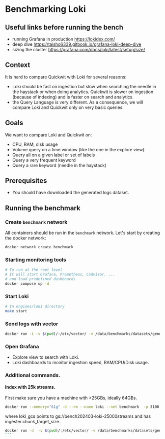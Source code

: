 # Benchmarking Loki

## Useful links before running the bench

- running Grafana in production https://lokidex.com/
- deep dive https://taisho6339.gitbook.io/grafana-loki-deep-dive
- sizing the cluster https://grafana.com/docs/loki/latest/setup/size/

## Context

It is hard to compare Quickwit with Loki for several reasons:
- Loki should be fast on ingestion but slow when searching the needle in the haystack or when doing analytics. Quickwit is slower on ingestion (because of indexing) and is faster on search and analytics.
- the Query Language is very different. As a consequence, we will compare Loki and Quickwit only on very basic queries.


## Goals

We want to compare Loki and Quickwit on:
- CPU, RAM, disk usage
- Volume query on a time window (like the one in the explore view)
- Query all on a given label or set of labels
- Query a very frequent keyword
- Query a rare keyword (needle in the haystack)


## Prerequisites

- You should have downloaded the generated logs dataset.

## Running the benchmark


### Create `benchmark` network

All containers should be run in the `benchmark` network.
Let's start by creating the docker network:

```bash
docker network create benchmark
```

### Starting monitoring tools

```bash
# To run at the root level
# It will start Grafana, Prometheus, Cadvisor, ...
# and load predefined dashboards
docker compose up -d
```

### Start Loki

```bash
# In engines/loki directory
make start
```

### Send logs with vector

```bash
docker run -i -v $(pwd)/:/etc/vector/ -v /data/benchmarks/datasets/generated-logs-v1/:/datasets/ --net benchmark --rm timberio/vector:0.36.0-debian --config /etc/vector/vector_100streams.yaml
```

### Open Grafana

- Explore view to search with Loki.
- Loki dashboards to monitor ingestion speed, RAM/CPU/Disk usage.

### Additional commands.

#### Index with 25k streams.

First make sure you have a machine with >25GBs, ideally 64GBs.

```bash
docker run --memory="61g" -d --rm --name loki --net benchmark  -p 3100:3100  -v $(pwd):/mnt/config  -v /data/loki_data_25000streams:/loki  grafana/loki:2.9.4 --config.file=/mnt/config/loki_gcs.yaml
```
where loki_gcs points to gs://bench202403-loki-25000streams and has ingester.chunk_target_size.

````bash
docker run -d  -v $(pwd)/:/etc/vector/ -v /data/benchmarks/datasets/generated-logs-v1/:/datasets/ --net benchmark --rm timberio/vector:0.36.0-debian --config /etc/vector/vector_25000streams.yaml
```